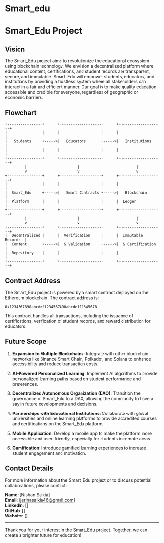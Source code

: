 # Smart_edu

# Smart_Edu Project

## Vision

The Smart_Edu project aims to revolutionize the educational ecosystem using blockchain technology. We envision a decentralized platform where educational content, certifications, and student records are transparent, secure, and immutable. Smart_Edu will empower students, educators, and institutions by providing a trustless system where all stakeholders can interact in a fair and efficient manner. Our goal is to make quality education accessible and credible for everyone, regardless of geographic or economic barriers.

## Flowchart

```plaintext
+----------------+      +-------------------+      +--------------------+
|                |      |                   |      |                    |
|   Students     +----->|   Educators       +----->|   Institutions      |
|                |      |                   |      |                    |
+----------------+      +-------------------+      +--------------------+
         |                       |                          |
         v                       v                          v
+----------------+      +-------------------+      +--------------------+
|                |      |                   |      |                    |
|  Smart_Edu     +----->|   Smart Contracts +----->|   Blockchain        |
|  Platform      |      |                   |      |  Ledger            |
+----------------+      +-------------------+      +--------------------+
         |                       |                          |
         v                       v                          v
+----------------+      +-------------------+      +--------------------+
|  Decentralized |      |  Verification     |      |  Immutable Records  |
|  Content       +----->|  & Validation     +----->|  & Certification    |
|  Repository    |      |                   |      |                    |
+----------------+      +-------------------+      +--------------------+
```

## Contract Address

The Smart_Edu project is powered by a smart contract deployed on the Ethereum blockchain. The contract address is:

```
0x1234567890abcdef1234567890abcdef12345678
```

This contract handles all transactions, including the issuance of certifications, verification of student records, and reward distribution for educators.

## Future Scope

1. **Expansion to Multiple Blockchains**: Integrate with other blockchain networks like Binance Smart Chain, Polkadot, and Solana to enhance accessibility and reduce transaction costs.

2. **AI-Powered Personalized Learning**: Implement AI algorithms to provide personalized learning paths based on student performance and preferences.

3. **Decentralized Autonomous Organization (DAO)**: Transition the governance of Smart_Edu to a DAO, allowing the community to have a say in future developments and decisions.

4. **Partnerships with Educational Institutions**: Collaborate with global universities and online learning platforms to provide accredited courses and certifications on the Smart_Edu platform.

5. **Mobile Application**: Develop a mobile app to make the platform more accessible and user-friendly, especially for students in remote areas.

6. **Gamification**: Introduce gamified learning experiences to increase student engagement and motivation.

## Contact Details

For more information about the Smart_Edu project or to discuss potential collaborations, please contact:

**Name**: [Nishan Saikia]  
**Email**: [jerinasaikia46@gmail.com]  
**LinkedIn**: []  
**GitHub**: []  
**Website**: []

---

Thank you for your interest in the Smart_Edu project. Together, we can create a brighter future for education!

